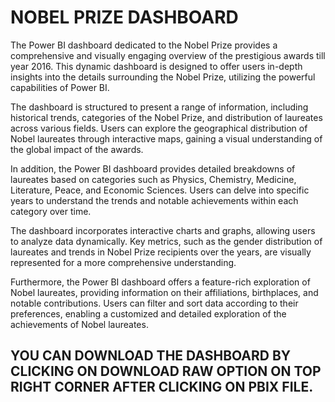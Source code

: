 # NOBEL PRIZE DASHBOARD
The Power BI dashboard dedicated to the Nobel Prize provides a comprehensive and visually engaging overview of the prestigious awards  till year 2016. This dynamic dashboard is designed to offer users in-depth insights into the details surrounding the Nobel Prize, utilizing the powerful capabilities of Power BI.

The dashboard is structured to present a range of information, including historical trends, categories of the Nobel Prize, and distribution of laureates across various fields. Users can explore the geographical distribution of Nobel laureates through interactive maps, gaining a visual understanding of the global impact of the awards.

In addition, the Power BI dashboard provides detailed breakdowns of laureates based on categories such as Physics, Chemistry, Medicine, Literature, Peace, and Economic Sciences. Users can delve into specific years to understand the trends and notable achievements within each category over time.

The dashboard incorporates interactive charts and graphs, allowing users to analyze data dynamically. Key metrics, such as the gender distribution of laureates and trends in Nobel Prize recipients over the years, are visually represented for a more comprehensive understanding.

Furthermore, the Power BI dashboard offers a feature-rich exploration of Nobel laureates, providing information on their affiliations, birthplaces, and notable contributions. Users can filter and sort data according to their preferences, enabling a customized and detailed exploration of the achievements of Nobel laureates.

## YOU CAN DOWNLOAD THE DASHBOARD BY CLICKING ON  DOWNLOAD RAW OPTION ON TOP RIGHT CORNER AFTER CLICKING ON PBIX FILE.
